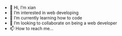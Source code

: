 - 👋 Hi, I’m xian
- 👀 I’m interested in web developing
- 🌱 I’m currently learning how to code 
- 💞️ I’m looking to collaborate on being a web developer
- 📫 How to reach me...

<!---
xianecong/xianecong is a ✨ special ✨ repository because its `README.md` (this file) appears on your GitHub profile.
You can click the Preview link to take a look at your changes.
--->
